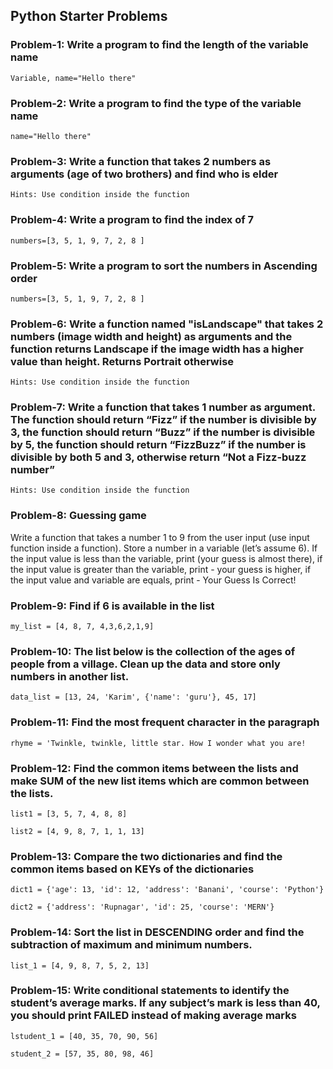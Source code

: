 ## Python Starter Problems
### Problem-1: Write a program to find the length of the variable name
    

	Variable, name="Hello there"


### Problem-2: Write a program to find the type of the variable name

	name="Hello there"


### Problem-3: Write a function that takes 2 numbers as arguments (age of two brothers) and find who is elder
	Hints: Use condition inside the function



### Problem-4: Write a program to find the index of 7
	numbers=[3, 5, 1, 9, 7, 2, 8 ]



### Problem-5: Write a program to sort the numbers in Ascending order
	numbers=[3, 5, 1, 9, 7, 2, 8 ]



### Problem-6: Write a function named "isLandscape" that takes 2 numbers (image width and height) as arguments and the function returns Landscape if the image width has a higher value than height. Returns Portrait otherwise
	Hints: Use condition inside the function



### Problem-7: Write a function that takes 1 number as argument. The function should return “Fizz” if the number is divisible by 3, the function should return “Buzz” if the number is divisible by 5, the function should return “FizzBuzz” if the number is divisible by both 5 and 3, otherwise return “Not a Fizz-buzz number”
	Hints: Use condition inside the function



### Problem-8: Guessing game

Write a function that takes a number 1 to 9 from the user input (use input function inside a function). Store a number in a variable (let’s assume 6). If the input value is less than the variable, print (your guess is almost there), if the input value is greater than the variable, print - your guess is higher, if the input value and variable are equals, print - Your Guess Is Correct!



### Problem-9: Find if 6 is available in the list 
	my_list = [4, 8, 7, 4,3,6,2,1,9]




### Problem-10: The list below is the collection of the ages of people from a village. Clean up the data and store only numbers in another list.
	data_list = [13, 24, 'Karim', {'name': 'guru'}, 45, 17]


### Problem-11: Find the most frequent character in the paragraph
	rhyme = 'Twinkle, twinkle, little star. How I wonder what you are!


### Problem-12: Find the common items between the lists and make SUM of the new list items which are common between the lists.
	list1 = [3, 5, 7, 4, 8, 8]

	list2 = [4, 9, 8, 7, 1, 1, 13]



### Problem-13: Compare the two dictionaries and find the common items based on KEYs of the dictionaries
	dict1 = {'age': 13, 'id': 12, 'address': 'Banani', 'course': 'Python'}

	dict2 = {'address': 'Rupnagar', 'id': 25, 'course': 'MERN'}



### Problem-14: Sort the list in DESCENDING order and find the subtraction of maximum and minimum numbers.
	list_1 = [4, 9, 8, 7, 5, 2, 13]


### Problem-15: Write conditional statements to identify the student’s average marks. If any subject’s mark is less than 40, you should print FAILED instead of making average marks
	lstudent_1 = [40, 35, 70, 90, 56]

	student_2 = [57, 35, 80, 98, 46]
